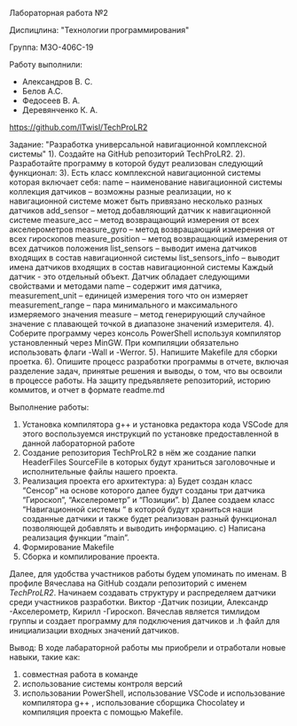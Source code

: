 Лабораторная работа №2

Диспицлина: "Технологии программирования"

Группа:
М3О-406С-19

Работу выполнили:
- Александров В. С.
- Белов А.С.
- Федосеев В. А.
- Деревянченко К. А.

https://github.com/lTwisl/TechProLR2

Задание:
"Разработка универсальной
навигационной комплексной
системы"
1). Создайте на GitHub репозиторий TechProLR2.
2). Разработайте программу в которой будут реализован следующий
функционал:
3).
Есть класс комплексной навигационной системы которая включает
себя:
name – наименование навигационной системы
коллекция датчиков – возможны разные реализации, но к
навигационной системе может быть привязано несколько разных
датчиков
add_sensor – метод добавляющий датчик к навигационной системе
measure_acc – метод возвращающий измерения от всех акселерометров
measure_gyro – метод возвращающий измерения от всех гироскопов
measure_position – метод возвращающий измерения от всех датчиков
положения
list_sensors – выводит имена датчиков входящих в состав
навигационной системы
list_sensors_info – выводит имена датчиков входящих в состав
навигационной системы
Каждый датчик - это отдельный объект. Датчик обладает следующими
свойствами и методами
name – содержит имя датчика,
measurement_unit – единицей измерения того что он измеряет
measurement_range – пара минимального и максимального измеряемого
значения
measure – метод генерирующий случайное значение с плавающей
точкой в диапазоне значений измерителя.
4). Соберите программу через консоль PowerShell используя компилятор
установленный через MinGW. При компиляции обязательно
использовать флаги -Wall и -Werror.
5). Напишите Makefile для сборки проетка.
6). Опишите процесс разработки программы в отчете, включая разделение задач, принятые решения и выводы, о том, что вы освоили в процессе работы.
На защиту предъявляете репозиторий, историю коммитов, и отчет в формате
readme.md

Выполнение работы:
1) Установка компилятора g++ и установка редактора кода VSCode для этого воспользуемся инструкций по установке предоставленной в данной лабораторной работе 
2) Создание репозитория TechProLR2 в нём же создание папки HeaderFiles SourceFile в которых будут храниться заголовочные и исполнительные файлы нашего проекта.
3) Реализация проекта его архитектура: 
a)	Будет создан класс “Сенсор” на основе  которого далее будут созданы три датчика “Гироскоп”, “Акселерометр”  и “Позиции”.
b)	Далее создаем класс “Навигационной системы “ в которой будут храниться наши созданные датчики и также будет реализован разный функционал позволяющей добавлять и выводить информацию.
c)	Написана реализация  функции “main”.
4) Формирование Makefile
5) Сборка и компилирование проекта.

Далее, для удобства участников работы будем упоминать по именам. В профиле Вячеслава на GitHub создали репозиторий с именем *TechProLR2*. Начинаем создавать структуру и распределяем датчики среди 
участников разработки. Виктор -Датчик позиции, Александр -Акселерометр, Кирилл -Гироскоп. Вячеслав является тимлидом группы и создает программу для подключения датчиков и .h файл для инициализации 
входных значений датчиков.

Вывод:
В ходе лабараторной работы мы приобрели и отработали новые навыки, такие как:
1. совместная работа в команде 
2. использование системы контроля версий 
3. использовании PowerShell, использование VSCode и использование компилятора g++ , использование сборщика Chocolatey и компиляция проекта с помощью  Makefile.
